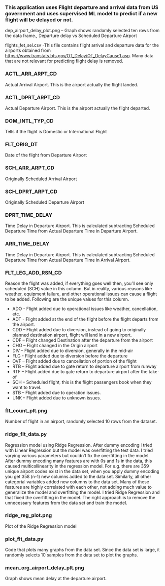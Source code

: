 ### This application uses Flight departure and arrival data from US government and uses supervised ML model to predict if a new flight will be delayed or not.

dep_airport_delay_plot.png – Graph shows randomly selected ten rows from the data frame., Departure delay vs Scheduled Departure Airport

flights_fet_sel.csv -This file contains flight arrival and departure data for the airports obtained from https://www.transtats.bts.gov/OT_Delay/OT_DelayCause1.asp. Many data that are not relevant for predicting flight delay is removed. 

### ACTL_ARR_ARPT_CD
Actual Arrival Airport. This is the airport actually the flight landed.

### ACTL_DPRT_ARPT_CD
Actual Departure Airport. This is the airport actually the flight departed.

### DOM_INTL_TYP_CD
Tells if the flight is Domestic or International Flight

### FLT_ORIG_DT
Date of the flight from Departure Airport

### SCH_ARR_ARPT_CD
Originally Scheduled Arrival Airport 

### SCH_DPRT_ARPT_CD
Originally Scheduled Departure Airport

### DPRT_TIME_DELAY
Time Delay in Departure Airport. This is calculated subtracting Scheduled Departure Time from Actual Departure Time in Departure Airport.

### ARR_TIME_DELAY
Time Delay in Departure Airport. This is calculated subtracting Scheduled Departure Time from Actual Departure Time in Arrival Airport.

### FLT_LEG_ADD_RSN_CD
Reason the flight was added, if everything goes well then, you’ll see only scheduled (SCH) value in this column. But in reality, various reasons like weather, equipment failure, and other operational issues can cause a flight to be added. Following are the unique values for this column.

* ADO - Flight added due to operational issues like weather, cancellation, etc.
* ADT - Flight added at the end of the flight before the flight departs from the airport.	
* CDD – Flight added due to diversion, instead of going to originally planned destination airport, flight will land in a new airport. 	
* CDF – Flight changed Destination after the departure from the airport	
* CHO – Flight changed in the Origin airport	
* DIV – Flight added due to diversion, generally in the mid-air	
* FLG - Flight added due to diversion before the departure	
* OVF – Flight added due to cancellation of portion of the flight	
* RTB – Flight added due to gate return to departure airport from runway	
* RTF – Flight added due to gate return to departure airport after the take-of	
* SCH – Scheduled flight, this is the flight passengers book when they want to travel.	
* STB – Flight added due to operation issues.	
* UNK – Flight added due to unknown issues.	

### flt_count_plt.png
Number of flight in an airport, randomly selected 10 rows from the dataset.

### ridge_flt_data.py
Regression model using Ridge Regression. After dummy encoding I tried with Linear Regression but the model was overfitting the test data. I tried varying various parameters but couldn’t fix the overfitting in the model. After dummy encoding many features are with 0s and 1s in the data, this caused multicollinearity in the regression model. For e.g. there are 359 unique airport codes exist in the data set, when you apply dummy encoding you get 358 (n-1) new columns added to the data set. Similarly, all other categorial variables added new columns to the data set. Many of these features are highly correlated with each other, not adding much value to generalize the model and overfitting the model. I tried Ridge Regression and that fixed the overfitting in the model. The right approach is to remove the unnecessary features from the data set and train the model. 

### ridge_reg_plot.png
Plot of the Ridge Regression model

### plot_flt_data.py
Code that plots many graphs from the data set. Since the data set is large, it randomly selects 10 samples from the data set to plot the graphs.

### mean_org_airport_delay_plt.png
Graph shows mean delay at the departure airport. 

